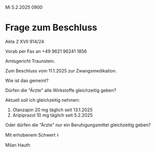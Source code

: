 Mi 5.2.2025 0900

# Frage zum Beschluss

Akte 2 XVII 914/24

Vorab per Fax an
+49 9621 96241 1856

Amtsgericht Traunstein.

Zum Beschluss vom 11.1.2025
zur Zwangsmedikation.

Wie ist das gemeint?

Dürfen die "Ärzte"
alle Wirkstoffe gleichzeitig geben?

Aktuell soll ich gleichzeitig nehmen:

1. Olanzapin 20 mg täglich seit 13.1.2025
2. Aripiprazol 10 mg täglich seit 5.2.2025

Oder dürfen die "Ärzte"
nur ein Beruhigungsmittel gleichzeitig geben?

Mit erhobenem Schwert ⸸

Milan Hauth
